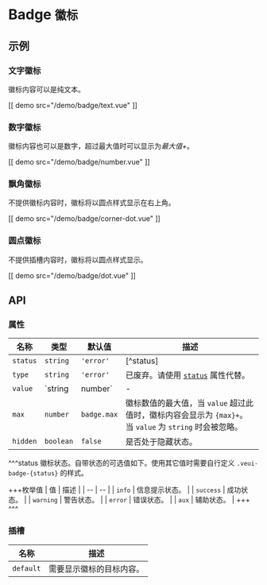# Badge <small>徽标</small>

## 示例

### 文字徽标

徽标内容可以是纯文本。

[[ demo src="/demo/badge/text.vue" ]]

### 数字徽标

徽标内容也可以是数字，超过最大值时可以显示为*最大值+*。

[[ demo src="/demo/badge/number.vue" ]]

### 飘角徽标

不提供徽标内容时，徽标将以圆点样式显示在右上角。

[[ demo src="/demo/badge/corner-dot.vue" ]]

### 圆点徽标

不提供插槽内容时，徽标将以圆点样式显示。

[[ demo src="/demo/badge/dot.vue" ]]

## API

### 属性

| 名称 | 类型 | 默认值 | 描述 |
| -- | -- | -- | -- |
| ``status`` | `string` | `'error'` | [^status] |
| ``type`` | `string` | `'error'` | 已废弃。请使用 [`status`](#props-status) 属性代替。 |
| ``value`` | `string | number` | - | 徽标内容值。为 `number` 类型值时，会受 [`max`](#props-max) 属性限制。为 `string` 类型时，`max` 会被忽略。 |
| ``max`` | `number` | `badge.max` | 徽标数值的最大值，当 `value` 超过此值时，徽标内容会显示为 `{max}+`。当 `value` 为 `string` 时会被忽略。 |
| ``hidden`` | `boolean` | `false` | 是否处于隐藏状态。 |

^^^status
徽标状态。自带状态的可选值如下。使用其它值时需要自行定义 `.veui-badge-{status}` 的样式。

+++枚举值
| 值 | 描述 |
| -- | -- |
| `info` | 信息提示状态。 |
| `success` | 成功状态。 |
| `warning` | 警告状态。 |
| `error` | 错误状态。 |
| `aux` | 辅助状态。 |
+++
^^^

### 插槽

| 名称 | 描述 |
| -- | -- |
| ``default`` | 需要显示徽标的目标内容。 |

